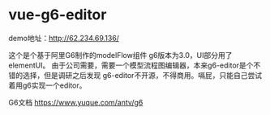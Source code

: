 # vue-g6-editor

demo地址：http://62.234.69.136/

这个是个基于阿里G6制作的modelFlow组件 g6版本为3.0，UI部分用了elementUI。
由于公司需要，需要一个模型流程图编辑器，本来g6-editor是个不错的选择，但是调研之后发现
g6-editor不开源，不得商用。嗝屁，只能自己尝试着用g6实现一个editor。



G6文档   https://www.yuque.com/antv/g6
